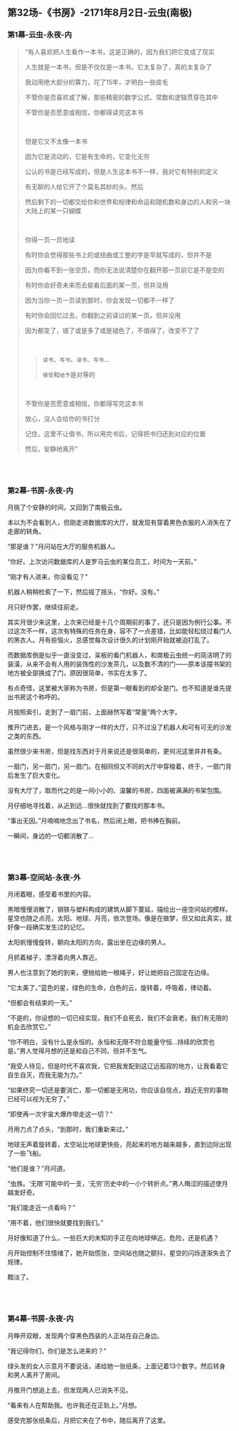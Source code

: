 ## 第32场-《书房》-2171年8月2日-云虫(南极)

### 第1幕-云虫-永夜-内

> “有人喜欢把人生看作一本书，这是正确的，因为我们把它变成了现实
>
> 人生就是一本书，但是不仅仅是一本书，它太复杂了，真的太复杂了
>
> 我动用绝大部分的算力，花了15年，才明白一些皮毛
>
> 不管你是否喜欢或了解，那些精密的数学公式、常数和逻辑贯穿在其中
>
> 不管你是否愿意或相信，你都得读完这本书
>
> <br>
>
> 但是它又不太像一本书
>
> 因为它是流动的，它是有生命的，它变化无穷
>
> 公认的书是已经写成的，但是人生这本书不一样，我对它有特别的定义
>
> 有无聊的人给它开了个莫名其妙的头，然后
>
> 然后剩下的一切都交给你和世界和规律和命运和随机数和身边的人和另一块大陆上的某一只蝴蝶
>
> <br>
>
> 你得一页一页地读
>
> 有时你会觉得那些书上的或扭曲或工整的字是早就写成的，但并不是
>
> 因为你看不到一张空页，而你无法说清楚你在翻开那一页前它是不是空的
>
> 有时你会好奇未来而去偷看后面的某一页，但并没用
>
> 因为当你一页一页读到那时，你会发现一切都不一样了
>
> 有时你会回忆过去，你翻到之前读过的某一页，但并没用
>
> 因为都变了，错了或是多了或是褪色了，不值得了，改变不了了
>
> <br>
>
>> `读书`、`写书`、`读书`、`写书`…
>>
>> `接受`和`给予`是对等的
>
> <br>
>
> 不管你是否愿意或相信，你都得写完这本书
>
> 放心，没人会给你的书打分
>
> 记住，这里不让借书，所以用完书后，记得把书归还到对应的位置
>
> 然后，安静地离开”

<br><br>

### 第2幕-书房-永夜-内

月挑了个安静的时间，又回到了南极云虫。

本以为不会看到人，但刚走进数据库的大厅，就发现有穿着黑色衣服的人消失在了走廊的转角。

“那是谁？”月问站在大厅的服务机器人。

“你好。上次访问数据库的人是罗马云虫的某位员工，时间为一天前。”

“刚才有人进来，你没看见？”

机器人稍稍检索了一下，然后摇了摇头，“你好。没有。”

月只好作罢，继续往前走。

其实月很少来这里，上次来已经是十几个周期前的事了，还只是因为例行公事。不过这次不一样，这次有特殊的任务在身，容不了一点差错，比如能轻松绕过看门人的黑衣人。月有些恼火，总感觉每次设计很久的计划刚开始就被迫打乱了。

而数据库倒是似乎一直没变过，呆板的看门机器人，和南极云虫统一的简洁明了的装潢，从来不会有人用的装饰性的沙发茶几，以及数不清的门——原本该摆书架的地方被全部换成了门，原因很简单，书实在太多了。

有点奇怪，这里被大家称为书房，但是第一眼看到的却全是门。也不知道是谁先提出书房这个称呼的。

月按照索引，走到了一扇门前，上面赫然写着“常量”两个大字。

推开门进去，是一个风格与刚才一样的大厅，只不过没了机器人和可有可无的沙发之类的东西。

虽然很少来书房，但是找东西对于月来说还是很简单的，更何况这里井井有条。

一扇门，另一扇门，另一扇门。在相同但又不同的大厅中穿梭着，终于，一扇门背后发生了巨大变化。

没有大厅了，取而代之的是一间小小的、温馨的书房，四面被满满的书架包围。

月仔细地寻找着，从近到远…很快就找到了要找的那本书。

“事出无因。”月喃喃地念出了书名，然后闭上眼，把书捧在胸前。

一瞬间，身边的一切都消散了…

<br><br>

### 第3幕-空间站-永夜-外

月闭着眼，感受着书里的内容。

黑暗慢慢消散了，钢铁与塑料构成的建筑从脚下蔓延，描绘出一座空间站的模样。星空也随之点亮，太阳、地球、月亮，依次登场。像是在做梦，但又如此真实，就好像一段确实发生过的记忆。

太阳帆慢慢旋转，朝向太阳的方向，露出坐在边缘的男人。

月抓着梯子，漂浮着向男人靠近。

男人也注意到了她的到来，便抛给她一根绳子，好让她把自己固定在边缘。

“它太美了。”蓝色的星，绿色的生命，白色的云，旋转着，呼吸着，律动着。

“但都会有结束的一天。”

“不是的，你设想的一切已经实现，我们不会死去，我们不会衰老，我们有无限的机会去欣赏它。”

“你不明白，没有什么是永恒的。永恒和无限不符合能量守恒…持续的欣赏也是。”男人觉得月想的还是和自己不同，但并不生气。

“我受人待见，但是时代不喜欢我，它把我发配到这辽远孤寂的地方，让我看着它自生自灭，而我无能为力。”

“如果终究一切还是要消亡，那一切都是无用功，你应该自信点，趋近无穷的事物已经可以视为无穷了。”

“即使再一次宇宙大爆炸带走这一切？”

月用力点了点头，“到那时，我们重新来过。”

地球无声着旋转着，太空站比地球更快些，亮起来的地方越来越多，直到边际出现了一些飞船。

“他们是谁？”月问道。

“虫族。‘无限’可能中的一支，‘无穷’历史中的一小个转折点。”男人晦涩的描述使月越发好奇。

“我们能走近一点看吗？”

“用不着，他们很快就要找到我们。”

月好像知道了什么，一些巨大的未知的手正在向地球伸近。危险，还是机遇？

月开始控制不住情绪了，她开始慌张，空间站也随之颤抖，星空的闪烁逐渐失去了规律。

黯淡了。

<br><br>

### 第4幕-书房-永夜-内

月睁开双眼，发现两个穿黑色西装的人正站在自己身边。

“我记得你们，你们是怎么进来的？”

绿头发的女人示意月不要说话，递给她一张纸条，上面记着13个数字。然后转身和男人离开了房间。

月推开门想追上去，但发现两人已消失不见。

“看来有人在帮助我。也许我还在正轨上。”月想。

感受完那张纸条后，月把它夹在了书中，随后离开了这里。
